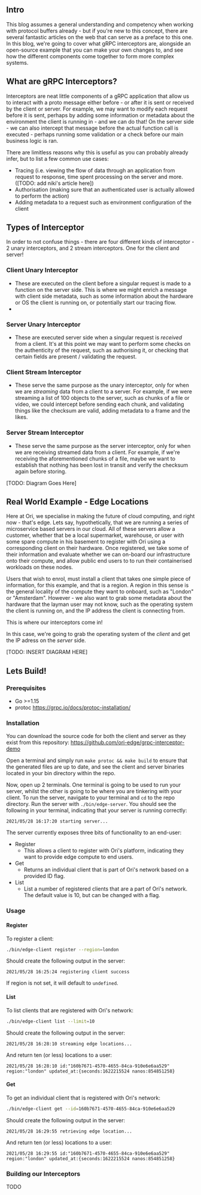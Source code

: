 ## Intro 

This blog assumes a general understanding and competency when working with protocol buffers already - but if you're new to this concept, there are several fantastic articles on the web that can serve as a preface to this one. In this blog, we're going to cover what gRPC interceptors are, alongside an open-source example that you can make your own changes to, and see how the different components come together to form more complex systems. 

## What are gRPC Interceptors?

Interceptors are neat little components of a gRPC application that allow us to interact with a proto message either before - or after it is sent or received by the client or server. For example, we may want to modify each request before it is sent, perhaps by adding some information or metadata about the environment the client is running in - and we can do that! On the server side - we can also intercept that message before the actual function call is executed - perhaps running some validation or a check before our main business logic is ran. 

There are limitless reasons why this is useful as you can probably already infer, but to list a few common use cases:
- Tracing (i.e. viewing the flow of data through an application from request to response, time spent processing on the server and more. ([TODO: add niki's article here])
- Authorisation (making sure that an authenticated user is actually allowed to perform the action)
- Adding metadata to a request such as environment configuration of the client

## Types of Interceptor

In order to not confuse things - there are four different kinds of interceptor - 2 unary interceptors, and 2 stream interceptors. One for the client and server!

### Client Unary Interceptor
- These are executed on the client before a singular request is made to a function on the server side. This is where we might enrich a message with client side metadata, such as some information about the hardware or OS the client is running on, or potentially start our tracing flow.
- 
### Server Unary Interceptor
- These are executed server side when a singular request is _received_ from a client. It's at this point we may want to perform some checks on the authenticity of the request, such as authorising it, or checking that certain fields are present / validating the request.

### Client Stream Interceptor
- These serve the same purpose as the unary interceptor, only for when we are _streaming_ data from a client to a server. For example, if we were streaming a list of 100 objects to the server, such as chunks of a file or video, we could intercept before sending each chunk, and validating things like the checksum are valid, adding metadata to a frame and the likes.

### Server Stream Interceptor
- These serve the same purpose as the server interceptor, only for when we are receiving streamed data from a client. For example, if we're receiving the aforementioned chunks of a file, maybe we want to establish that nothing has been lost in transit and verify the checksum again before storing.

[TODO: Diagram Goes Here]

## Real World Example - Edge Locations
Here at Ori, we specialise in making the future of cloud computing, and right now - that's edge. Lets say, hypothetically, that we are running a series of microservice based servers in our cloud. All of these servers allow a customer, whether that be a local supermarket, warehouse, or user with some spare compute in his basement to register with Ori using a corresponding client on their hardware. Once registered, we take some of their information and evaluate whether we can on-board our infrastructure onto their compute, and allow public end users to to run their containerised workloads on these nodes.

Users that wish to enrol, must install a client that takes one simple piece of information, for this example, and that is a region. A region in this sense is the general locality of the compute they want to onboard, such as "London" or "Amsterdam". However - we also want to grab some metadata about the hardware that the layman user may not know, such as the operating system the client is running on, and the IP address the client is connecting from.

This is where our interceptors come in!

In this case, we're going to grab the operating system of the *client* and get the IP adress on the *server* side.

[TODO: INSERT DIAGRAM HERE]

## Lets Build!

### Prerequisites
- Go >=1.15
- protoc https://grpc.io/docs/protoc-installation/

### Installation
You can download the source code for both the client and server as they exist from this repository: https://github.com/ori-edge/grpc-interceptor-demo

Open a terminal and simply run `make protoc && make build` to ensure that the generated files are up to date, and see the client and server binaries located in your bin directory within the repo.

Now, open up 2 terminals. One terminal is going to be used to run your server, whilst the other is going to be where you are tinkering with your client. To run the server, navigate to your terminal and `cd` to the repo directory. Run the server with `./bin/edge-server`. You should see the following in your terminal, indicating that your server is running correctly:

```
2021/05/28 16:17:20 starting server...
```

The server currently exposes three bits of functionality to an end-user:
- Register
  - This allows a client to register with Ori's platform, indicating they want to provide edge compute to end users.
- Get
  - Returns an individual client that is part of Ori's network based on a provided ID flag.
- List
  - List a number of registered clients that are a part of Ori's network. The default value is 10, but can be changed with a flag.

### Usage
#### Register
To register a client:
```bash
./bin/edge-client register --region=london
```
Should create the following output in the server:
```
2021/05/28 16:25:24 registering client success
```

If region is not set, it will default to `undefined`.
#### List
To list clients that are registered with Ori's network:
```bash
./bin/edge-client list --limit=10
```
Should create the following output in the server:
```
2021/05/28 16:28:10 streaming edge locations...
```
And return ten (or less) locations to a user:
```
2021/05/28 16:28:10 id:"160b7671-4570-4655-84ca-910e6e6aa529" region:"london" updated_at:{seconds:1622215524 nanos:854851258}
```
#### Get
To get an individual client that is registered with Ori's network:
```bash
./bin/edge-client get --id=160b7671-4570-4655-84ca-910e6e6aa529
```
Should create the following output in the server:
```
2021/05/28 16:29:55 retrieving edge location...
```
And return ten (or less) locations to a user:
```
2021/05/28 16:29:55 id:"160b7671-4570-4655-84ca-910e6e6aa529" region:"london" updated_at:{seconds:1622215524 nanos:854851258}
```
### Building our Interceptors

TODO